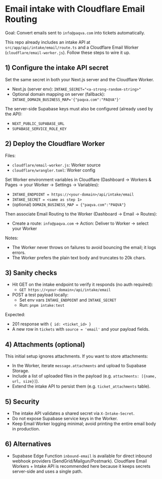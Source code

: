 # Email intake with Cloudflare Email Routing

Goal: Convert emails sent to `info@paqva.com` into tickets automatically.

This repo already includes an intake API at `src/app/api/intake/email/route.ts` and a Cloudflare Email Worker (`cloudflare/email-worker.js`). Follow these steps to wire it up.

## 1) Configure the intake API secret

Set the same secret in both your Next.js server and the Cloudflare Worker.

- Next.js (server env): `INTAKE_SECRET="<a-strong-random-string>"`
- Optional domain mapping on server (fallback): `INTAKE_DOMAIN_BUSINESS_MAP='{"paqva.com":"PAQVA"}'`

The server-side Supabase keys must also be configured (already used by the API):
- `NEXT_PUBLIC_SUPABASE_URL`
- `SUPABASE_SERVICE_ROLE_KEY`

## 2) Deploy the Cloudflare Worker

Files:
- `cloudflare/email-worker.js`: Worker source
- `cloudflare/wrangler.toml`: Worker config

Set Worker environment variables in Cloudflare (Dashboard → Workers & Pages → your Worker → Settings → Variables):
- `INTAKE_ENDPOINT = https://<your-domain>/api/intake/email`
- `INTAKE_SECRET = <same as step 1>`
- (optional) `DOMAIN_BUSINESS_MAP = {"paqva.com":"PAQVA"}`

Then associate Email Routing to the Worker (Dashboard → Email → Routes):
- Create a route: `info@paqva.com` → Action: Deliver to Worker → select your Worker

Notes:
- The Worker never throws on failures to avoid bouncing the email; it logs errors.
- The Worker prefers the plain text body and truncates to 20k chars.

## 3) Sanity checks

- Hit GET on the intake endpoint to verify it responds (no auth required):
  - `GET https://<your-domain>/api/intake/email`
- POST a test payload locally:
  - Set env vars `INTAKE_ENDPOINT` and `INTAKE_SECRET`
  - Run: `pnpm intake:test`

Expected:
- 201 response with `{ id: <ticket_id> }`
- A new row in `tickets` with `source = 'email'` and your payload fields.

## 4) Attachments (optional)

This initial setup ignores attachments. If you want to store attachments:
- In the Worker, iterate `message.attachments` and upload to Supabase Storage.
- Include a list of uploaded files in the payload (e.g. `attachments: [{name, url, size}]`).
- Extend the intake API to persist them (e.g. `ticket_attachments` table).

## 5) Security

- The intake API validates a shared secret via `X-Intake-Secret`.
- Do not expose Supabase service keys in the Worker.
- Keep Email Worker logging minimal; avoid printing the entire email body in production.

## 6) Alternatives

- Supabase Edge Function `inbound-email` is available for direct inbound webhook providers (SendGrid/Mailgun/Postmark). Cloudflare Email Workers + Intake API is recommended here because it keeps secrets server-side and uses a single path.
